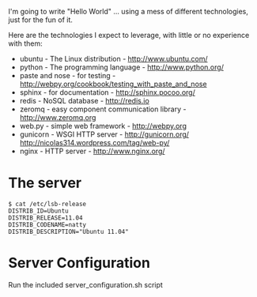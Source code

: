 I'm going to write "Hello World" ... using a mess of different technologies, just for the fun of it.

Here are the technologies I expect to leverage, with little or no experience with them:

* ubuntu - The Linux distribution - http://www.ubuntu.com/
* python - The programming language - http://www.python.org/
* paste and nose - for testing - http://webpy.org/cookbook/testing_with_paste_and_nose
* sphinx - for documentation - http://sphinx.pocoo.org/
* redis - NoSQL database - http://redis.io
* zeromq - easy component communication library - http://www.zeromq.org
* web.py - simple web framework - http://webpy.org
* gunicorn - WSGI HTTP server - http://gunicorn.org/ http://nicolas314.wordpress.com/tag/web-py/
* nginx - HTTP server - http://www.nginx.org/

# The server

```shell
$ cat /etc/lsb-release
DISTRIB_ID=Ubuntu
DISTRIB_RELEASE=11.04
DISTRIB_CODENAME=natty
DISTRIB_DESCRIPTION="Ubuntu 11.04"
```

# Server Configuration

Run the included server_configuration.sh script
